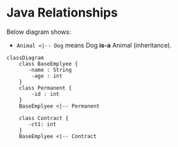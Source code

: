 # Java Relationships

Below diagram shows:

- `Animal <|-- Dog` means Dog **is-a** Animal (inheritance).


```mermaid
classDiagram
    class BaseEmplyee {
       -name : String
        -age : int
    }
    class Permanent {
        -id : int
    }
    BaseEmplyee <|-- Permanent

    class Contract {
       -ct1: int
    }
    BaseEmplyee <|-- Contract
  



